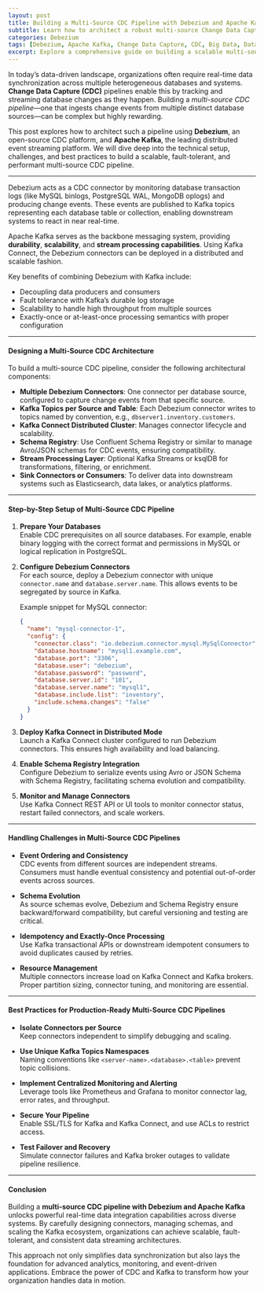 ```yaml
---
layout: post
title: Building a Multi-Source CDC Pipeline with Debezium and Apache Kafka for Scalable Data Integration
subtitle: Learn how to architect a robust multi-source Change Data Capture pipeline using Debezium and Apache Kafka for real-time data streaming and synchronization
categories: Debezium
tags: [Debezium, Apache Kafka, Change Data Capture, CDC, Big Data, Data Streaming, Data Integration, Kafka Connect, Event Streaming]
excerpt: Explore a comprehensive guide on building a scalable multi-source CDC pipeline leveraging Debezium and Apache Kafka. This post covers advanced architecture, configuration, and best practices for real-time data streaming and integration.
---
```

In today’s data-driven landscape, organizations often require real-time data synchronization across multiple heterogeneous databases and systems. **Change Data Capture (CDC)** pipelines enable this by tracking and streaming database changes as they happen. Building a *multi-source CDC pipeline*—one that ingests change events from multiple distinct database sources—can be complex but highly rewarding.

This post explores how to architect such a pipeline using **Debezium**, an open-source CDC platform, and **Apache Kafka**, the leading distributed event streaming platform. We will dive deep into the technical setup, challenges, and best practices to build a scalable, fault-tolerant, and performant multi-source CDC pipeline.

---
Debezium acts as a CDC connector by monitoring database transaction logs (like MySQL binlogs, PostgreSQL WAL, MongoDB oplogs) and producing change events. These events are published to Kafka topics representing each database table or collection, enabling downstream systems to react in near real-time.

Apache Kafka serves as the backbone messaging system, providing **durability**, **scalability**, and **stream processing capabilities**. Using Kafka Connect, the Debezium connectors can be deployed in a distributed and scalable fashion.

Key benefits of combining Debezium with Kafka include:

- Decoupling data producers and consumers
- Fault tolerance with Kafka’s durable log storage
- Scalability to handle high throughput from multiple sources
- Exactly-once or at-least-once processing semantics with proper configuration

---

#### Designing a Multi-Source CDC Architecture

To build a multi-source CDC pipeline, consider the following architectural components:

- **Multiple Debezium Connectors**: One connector per database source, configured to capture change events from that specific source.
- **Kafka Topics per Source and Table**: Each Debezium connector writes to topics named by convention, e.g., `dbserver1.inventory.customers`.
- **Kafka Connect Distributed Cluster**: Manages connector lifecycle and scalability.
- **Schema Registry**: Use Confluent Schema Registry or similar to manage Avro/JSON schemas for CDC events, ensuring compatibility.
- **Stream Processing Layer**: Optional Kafka Streams or ksqlDB for transformations, filtering, or enrichment.
- **Sink Connectors or Consumers**: To deliver data into downstream systems such as Elasticsearch, data lakes, or analytics platforms.

---

#### Step-by-Step Setup of Multi-Source CDC Pipeline

1. **Prepare Your Databases**  
   Enable CDC prerequisites on all source databases. For example, enable binary logging with the correct format and permissions in MySQL or logical replication in PostgreSQL.

2. **Configure Debezium Connectors**  
   For each source, deploy a Debezium connector with unique `connector.name` and `database.server.name`. This allows events to be segregated by source in Kafka.

   Example snippet for MySQL connector:
   ```json
   {
     "name": "mysql-connector-1",
     "config": {
       "connector.class": "io.debezium.connector.mysql.MySqlConnector",
       "database.hostname": "mysql1.example.com",
       "database.port": "3306",
       "database.user": "debezium",
       "database.password": "password",
       "database.server.id": "101",
       "database.server.name": "mysql1",
       "database.include.list": "inventory",
       "include.schema.changes": "false"
     }
   }
   ```

3. **Deploy Kafka Connect in Distributed Mode**  
   Launch a Kafka Connect cluster configured to run Debezium connectors. This ensures high availability and load balancing.

4. **Enable Schema Registry Integration**  
   Configure Debezium to serialize events using Avro or JSON Schema with Schema Registry, facilitating schema evolution and compatibility.

5. **Monitor and Manage Connectors**  
   Use Kafka Connect REST API or UI tools to monitor connector status, restart failed connectors, and scale workers.

---

#### Handling Challenges in Multi-Source CDC Pipelines

- **Event Ordering and Consistency**  
  CDC events from different sources are independent streams. Consumers must handle eventual consistency and potential out-of-order events across sources.

- **Schema Evolution**  
  As source schemas evolve, Debezium and Schema Registry ensure backward/forward compatibility, but careful versioning and testing are critical.

- **Idempotency and Exactly-Once Processing**  
  Use Kafka transactional APIs or downstream idempotent consumers to avoid duplicates caused by retries.

- **Resource Management**  
  Multiple connectors increase load on Kafka Connect and Kafka brokers. Proper partition sizing, connector tuning, and monitoring are essential.

---

#### Best Practices for Production-Ready Multi-Source CDC Pipelines

- **Isolate Connectors per Source**  
  Keep connectors independent to simplify debugging and scaling.

- **Use Unique Kafka Topics Namespaces**  
  Naming conventions like `<server-name>.<database>.<table>` prevent topic collisions.

- **Implement Centralized Monitoring and Alerting**  
  Leverage tools like Prometheus and Grafana to monitor connector lag, error rates, and throughput.

- **Secure Your Pipeline**  
  Enable SSL/TLS for Kafka and Kafka Connect, and use ACLs to restrict access.

- **Test Failover and Recovery**  
  Simulate connector failures and Kafka broker outages to validate pipeline resilience.

---

#### Conclusion

Building a **multi-source CDC pipeline with Debezium and Apache Kafka** unlocks powerful real-time data integration capabilities across diverse systems. By carefully designing connectors, managing schemas, and scaling the Kafka ecosystem, organizations can achieve scalable, fault-tolerant, and consistent data streaming architectures.

This approach not only simplifies data synchronization but also lays the foundation for advanced analytics, monitoring, and event-driven applications. Embrace the power of CDC and Kafka to transform how your organization handles data in motion.
